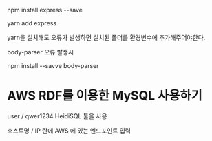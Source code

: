 npm install express --save

yarn add express

yarn을 설치해도 오류가 발생하면 설치된 폴더를 환경변수에 추가해주어야한다.

body-parser 오류 발생시

npm install --savve body-parser

# AWS RDF를 이용한 MySQL 사용하기

user / qwer1234
HeidiSQL 툴을 사용

호스트명 / IP 란에 AWS 에 있는 엔드포인트 입력